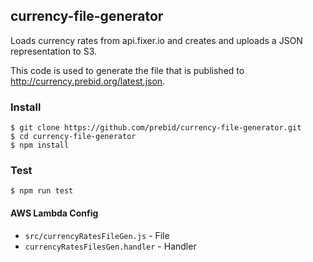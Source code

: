 ## currency-file-generator
Loads currency rates from api.fixer.io and creates and uploads a JSON representation to S3.

This code is used to generate the file that is published to <http://currency.prebid.org/latest.json>.

### Install
    $ git clone https://github.com/prebid/currency-file-generator.git
    $ cd currency-file-generator
    $ npm install
        
### Test
    $ npm run test

#### AWS Lambda Config
+ `src/currencyRatesFileGen.js` - File
+ `currencyRatesFilesGen.handler` - Handler